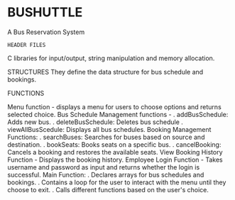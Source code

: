 # BUSHUTTLE
A Bus Reservation System

    HEADER FILES
C libraries for input/output, string manipulation and memory allocation.

STRUCTURES
They define the data structure for bus schedule and bookings.

FUNCTIONS

Menu function - displays a menu for users to choose options and returns selected choice.
Bus Schedule Management functions -
. addBusSchedule: Adds new bus.
. deleteBusSchedule: Deletes bus schedule
. viewAllBusScedule: Displays all bus schedules.
Booking Management Functions:
. searchBuses: Searches for buses based on source and destination.
. bookSeats: Books seats on a specific bus.
. cancelBooking: Cancels a booking and restores the available seats.
View Booking History Function - Displays the booking history.
Employee Login Function - Takes username and password as input and returns whether the login is successful.
Main Function:
. Declares arrays for bus schedules and bookings.
. Contains a loop for the user to interact with the menu until they choose to exit.
. Calls different functions based on the user's choice.
